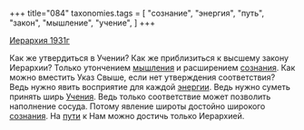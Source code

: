 +++
title="084"
taxonomies.tags = [
 "сознание",
 "энергия",
 "путь",
 "закон",
 "мышление",
 "учение",
]
+++

[Иерархия 1931г](/agni/1931)

Как же утвердиться в Учении? Как же приблизиться к высшему закону Иерархии? Только утончением [мышления](/tags/мышление) и расширением [сознания](/tags/сознание). Как можно вместить Указ Свыше, если нет утверждения соответствия? Ведь нужно явить восприятие для каждой [энергии](/tags/энергия). Ведь нужно суметь принять ширь [Учения](/tags/учение). Ведь только соответствие может позволить наполнение сосуда. Потому явление широты достойно широкого [сознания](/tags/сознание). На [пути](/tags/путь) к Нам можно достичь только Иерархией.   

